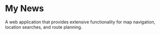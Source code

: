 # My News
A web application that provides extensive functionality for map navigation, location searches, and route planning.

